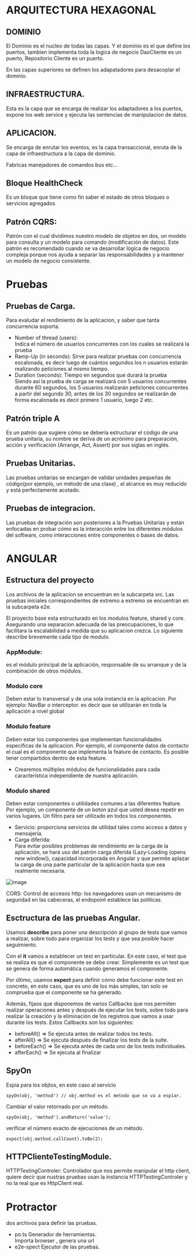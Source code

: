 
# ARQUITECTURA HEXAGONAL

## DOMINIO

El Dominio es el nucleo de todas las capas. Y el dominio es el que define los puertos, tambien implementa toda la logica de negocio
DaoCliente es un puerto, Repositorio Cliente es un puerto.

En las capas superiores se definen los adapatadores para desacoplar el dominio.

## INFRAESTRUCTURA. 

Esta es la capa que se encarga de realizar los adaptadores a los puertos, expone los web service y ejecuta las sentencias de manipulacion de datos.

## APLICACION.

Se encarga de enrutar los eventos, es la capa transaccional, enruta de la capa de infraestructura a la capa de dominio.

Fabricas manejadores de comandos bus etc...

## Bloque HealthCheck

Es un bloque que tiene como fin saber el estado de otros bloques o servicios agregados

## Patrón CQRS:

Patrón con el cual dividimos nuestro modelo de objetos en dos, un modelo para consulta y un modelo para comando (modificación de datos). Este patrón es recomendado cuando se va desarrollar lógica de negocio compleja porque nos ayuda a separar las responsabilidades y a mantener un modelo de negocio consistente.

# Pruebas

## Pruebas de Carga.

Para evaludar el rendimiento de la aplicacion, y saber que tanta concurrencia soporta.

- Number of thread (users):  
  Indica el número de usuarios concurrentes con los cuales se realizará la prueba  
- Ramp-Up (in seconds): 
    Sirve para realizar pruebas con concurrencia escalonada, es decir luego de cuántos segundos los n usuarios estarán realizando peticiones al mismo tiempo.
- Duration (seconds): Tiempo en segundos que durará la prueba  
    Siendo así la prueba de carga se realizará con 5 usuarios concurrentes durante 60 segundos, los 5 usuarios realizarán peticiones concurrentes a partir del segundo 30, antes de los 30 segundos se realizarán de forma escalonada es decir primero 1 usuario, luego 2 etc.


## Patrón triple A

Es un patrón que sugiere cómo se debería estructurar el código de una prueba unitaria, su nombre se deriva de un acrónimo para preparación, acción y verificación (Arrange, Act, Assert) por sus siglas en inglés.

## Pruebas Unitarias.

Las pruebas unitarias se encargan de validar unidades pequeñas de código(por ejemplo, un método de una clase) , el alcance es muy reducido y está perfectamente acotado. 

## Pruebas de integracion.

Las pruebas de integración son posteriores a la Pruebas Unitarias y están enfocadas en probar cómo es la interacción entre los diferentes módulos del software, como interacciones entre componentes o bases de datos.

# ANGULAR

## Estructura del proyecto

Los archivos de la aplicacion se encuentran en la subcarpeta src. Las pruebas iniciales correspondientes de extremo a extremo se encuentran en la subcarpeta e2e.

El proyecto base esta estructurado en los modulos feature, shared y core. Asegurando una separacion adecuada de las preocupaciones, lo que facilitara la escalabilidad a medida que su aplicacion crezca. Lo siguiente describe brevemente cada tipo de modulo.

### AppModule: 
es el módulo principal de la aplicación, responsable de su arranque y de la combinación de otros módulos.

### Modulo core
Deben estar lo transversal y de una sola instancia en la aplicacion. Por ejemplo: NavBar o interceptor. es decir que se utilizarán en toda la aplicación a nivel global

### Modulo feature
Deben estar los componentes que implementan funcionalidades especificas de la aplicacion. Por ejemplo, el componente datos de contacto el cual es el componente que implementa la feature de contacto. Es posible tener compartidos dentro de esta feature.

+ Crearemos múltiples módulos de funcionalidades para cada característica independiente de nuestra aplicación.

### Modulo shared
Deben estar componentes o utilidades comunes a las diferentes feature. Por ejemplo, un componente de un boton azul que usted desea repetir en varios lugares. Un filtro para ser utilizado en todos los componentes.


+ Servicio: proporciona servicios de utilidad tales como acceso a datos y mensajería.
+ Carga diferida:  
Para evitar posibles problemas de rendimiento en la carga de la aplicación, se hará uso del patrón carga diferida (Lazy-Loading (opens new window)), capacidad incorporada en Angular y que permite aplazar la carga de una parte particular de la aplicación hasta que sea realmente necesaria.

![image](https://user-images.githubusercontent.com/31891276/169514533-5c14fdbd-c499-48a7-aba4-27c195645ed4.png)


CORS: Control de accesos http: los navegadores usan un mecanismo de seguridad en las cabeceras, el endopoint establece las politicas.


## Esctructura de las pruebas Angular.


Usamos **describe** para poner una descripción al grupo de tests que vamos a realizar, sobre todo para organizar los tests y que sea posible hacer seguimiento. 

Con el **it** vamos a establecer un test en particular. En este caso, el test que se realiza es que el componente se debe crear. Simplemente es un test que se genera de forma automática cuando generamos el componente.

Por último, usamos **expect** para definir cómo debe funcionar este test en concreto, en este caso, que es uno de los más simples, tan solo se comprueba que el componente se ha generado.


Además, fijaos que disponemos de varios Callbacks que nos permiten realizar operaciones antes y después de ejecutar los tests, sobre todo para realizar la creación y la eliminación de los registros que vamos a usar durante los tests. Estos Callbacks son los siguientes:  


+ beforeAll() => Se ejecuta antes de realizar todos los tests.
+ afterAll() => Se ejecuta después de finalizar los tests de la suite.
+ beforeEach() => Se ejecuta antes de cada uno de los tests individuales.
+ afterEach() => Se ejecuta al finalizar

## SpyOn


Espia para los objtos, en este caso al servicio

    spyOn(obj, 'method') // obj.method es el metodo que se va a espiar.  

Cambiar el valor retornado por un método.

    spyOn(obj, 'method').andReturn('value');
    
verificar el número exacto de ejecuciones de un método.

    expect(obj.method.callCount).toBe(2);


## HTTPClienteTestingModule.

HTTPTestingControler: Controlador que nos permite manipular el http client, quiere decir que nustras pruebas usan la instancia HTTPTestingControler y no la real que es HttpClient real.

# Protractor
dos archivos para definir las pruebas.

+ po.ts Generador de herramientas.  
      Importa browser , genera una url  
+ e2e-spect Ejecutor de las pruebas.


